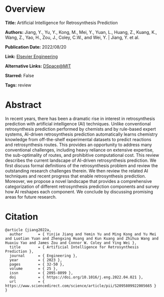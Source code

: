 # Overview
**Title:**
Artificial Intelligence for Retrosynthesis Prediction

**Authors:**
Jiang, Y., Yu, Y., Kong, M., Mei, Y., Yuan, L., Huang, Z., Kuang, K., Wang, Z., Yao, H., Zou, J., Coley, C.W., and Wei, Y. |
Jiang, Y. et al.

**Publication Date:**
2022/08/20

**Link:**
[Elsevier Engineering](https://www.sciencedirect.com/science/article/pii/S2095809922005665)

**Alternative Links:**
[DSpace@MIT](https://dspace.mit.edu/handle/1721.1/158188)

**Starred:**
False

**Tags:**
review


# Abstract
In recent years, there has been a dramatic rise in interest in retrosynthesis prediction with artificial intelligence (AI) techniques.
Unlike conventional retrosynthesis prediction performed by chemists and by rule-based expert systems, AI-driven retrosynthesis prediction automatically learns chemistry knowledge from off-the-shelf experimental datasets to predict reactions and retrosynthesis routes.
This provides an opportunity to address many conventional challenges, including heavy reliance on extensive expertise, the sub-optimality of routes, and prohibitive computational cost.
This review describes the current landscape of AI-driven retrosynthesis prediction.
We first discuss formal definitions of the retrosynthesis problem and review the outstanding research challenges therein.
We then review the related AI techniques and recent progress that enable retrosynthesis prediction.
Moreover, we propose a novel landscape that provides a comprehensive categorization of different retrosynthesis prediction components and survey how AI reshapes each component.
We conclude by discussing promising areas for future research.


# Citation
```
@article {jiang2022a,
  author       = { Yinjie Jiang and Yemin Yu and Ming Kong and Yu Mei and Luotian Yuan and Zhengxing Huang and Kun Kuang and Zhihua Wang and Huaxiu Yao and James Zou and Connor W. Coley and Ying Wei },
  title        = { Artificial Intelligence for Retrosynthesis Prediction },
  journal      = { Engineering },
  year         = { 2023 },
  pages        = { 32-50 },
  volume       = { 25 },
  issn         = { 2095-8099 },
  doi          = { https://doi.org/10.1016/j.eng.2022.04.021 },
  url          = { https://www.sciencedirect.com/science/article/pii/S2095809922005665 }
}
```
